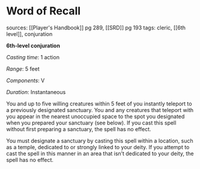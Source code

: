 # Word of Recall
sources: [[Player's Handbook]] pg 289, [[SRD]] pg 193
tags: cleric, [[6th level]], conjuration

**6th-level conjuration**

*Casting time*: 1 action

*Range*: 5 feet

*Components*: V

*Duration*: Instantaneous

You and up to five willing creatures within 5 feet of you instantly teleport to a previously designated sanctuary. You and any creatures that teleport with you appear in the nearest unoccupied space to the spot you designated when you prepared your sanctuary (see below). If you cast this spell without first preparing a sanctuary, the spell has no effect.

You must designate a sanctuary by casting this spell within a location, such as a temple, dedicated to or strongly linked to your deity. If you attempt to cast the spell in this manner in an area that isn’t dedicated to your deity, the spell has no effect.
